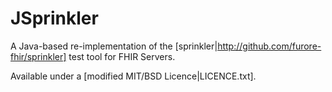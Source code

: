 
JSprinkler
==========

A Java-based re-implementation of the [sprinkler|http://github.com/furore-fhir/sprinkler] test tool for FHIR Servers.

Available under a [modified MIT/BSD Licence|LICENCE.txt].

